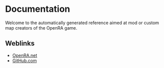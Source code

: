 # Documentation

Welcome to the automatically generated reference aimed at mod or custom map creators of the OpenRA game.

## Weblinks

* [OpenRA.net](https://www.openra.net)
* [GitHub.com](https://www.github.com/OpenRA)
